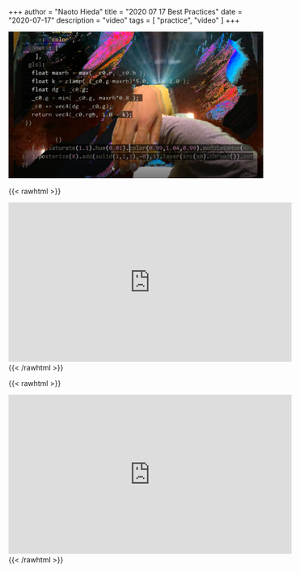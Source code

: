 +++
author = "Naoto Hieda"
title = "2020 07 17 Best Practices"
date = "2020-07-17"
description = "video"
tags = [ "practice", "video" ]
+++

![](/images/2020-07-17-paf.png)

{{< rawhtml >}}
<div class="youtube-container">
<iframe class="youtube-video" width="560" height="315" src="https://www.youtube.com/embed/SSxyi_61-Os" frameborder="0" allow="accelerometer; autoplay; encrypted-media; gyroscope; picture-in-picture" allowfullscreen></iframe>
</div>
{{< /rawhtml >}}

{{< rawhtml >}}
<div class="youtube-container">
<iframe class="youtube-video" width="560" height="315" src="https://www.youtube.com/embed/aHWojjKA1Y0" frameborder="0" allow="accelerometer; autoplay; encrypted-media; gyroscope; picture-in-picture" allowfullscreen></iframe>
</div>
{{< /rawhtml >}}

